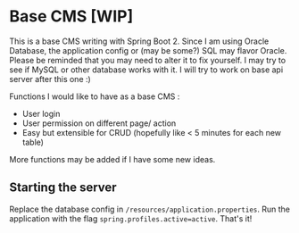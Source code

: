 # Base CMS [WIP]
This is a base CMS writing with Spring Boot 2. Since I am using Oracle Database, 
the application config or (may be some?) SQL may flavor Oracle. Please be 
reminded that you may need to alter it to fix yourself. I may try to see if 
MySQL or other database works with it. I will try to work on base api server 
after this one :)

Functions I would like to have as a base CMS :

- User login
- User permission on different page/ action
- Easy but extensible for CRUD (hopefully like < 5 minutes for each new table)

More functions may be added if I have some new ideas.

## Starting the server
Replace the database config in `/resources/application.properties`. 
Run the application with the flag `spring.profiles.active=active`. 
That's it!


